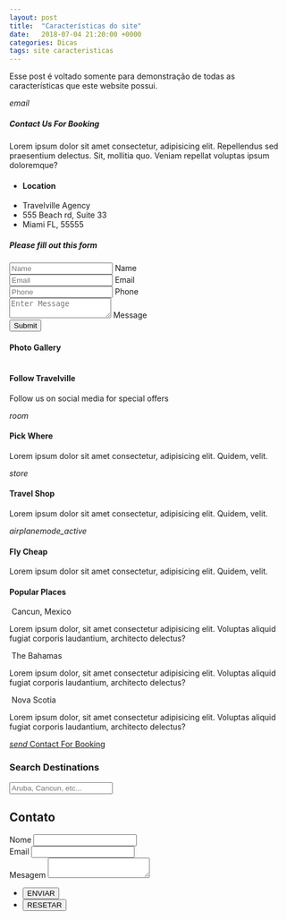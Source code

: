 ```yaml
---
layout: post
title:  "Características do site"
date:   2018-07-04 21:20:00 +0000
categories: Dicas
tags: site caracteristicas
---
```


Esse post é voltado somente para demonstração de todas as características que este website possui.

<link rel="stylesheet" href="https://use.fontawesome.com/releases/v5.1.0/css/all.css" integrity="sha384-lKuwvrZot6UHsBSfcMvOkWwlCMgc0TaWr+30HWe3a4ltaBwTZhyTEggF5tJv8tbt" crossorigin="anonymous">


<!-- Section: Contact -->
 <section id="contact" class="section section-contact scrollspy">
   <div class="container">
     <div class="row">
       <div class="col s12 m6">
         <div class="card-panel teal white-text center">
           <i class="material-icons medium">email</i>
           <h5>Contact Us For Booking</h5>
           <p>Lorem ipsum dolor sit amet consectetur, adipisicing elit. Repellendus sed praesentium delectus. Sit, mollitia
             quo. Veniam repellat voluptas ipsum doloremque?</p>
         </div>
         <ul class="collection with-header">
           <li class="collection-header">
             <h4>Location</h4>
           </li>
           <li class="collection-item">Travelville Agency</li>
           <li class="collection-item">555 Beach rd, Suite 33</li>
           <li class="collection-item">Miami FL, 55555</li>
         </ul>
       </div>
       <div class="col s12 m6">
         <div class="card-panel grey lighten-3">
           <h5>Please fill out this form</h5>
           <div class="input-field">
             <input type="text" placeholder="Name" id="name">
             <label for="name">Name</label>
           </div>
           <div class="input-field">
             <input type="email" placeholder="Email" id="email">
             <label for="email">Email</label>
           </div>
           <div class="input-field">
             <input type="text" placeholder="Phone" id="phone">
             <label for="phone">Phone</label>
           </div>
           <div class="input-field">
             <textarea class="materialize-textarea" placeholder="Enter Message" id="message"></textarea>
             <label for="message">Message</label>
           </div>
           <input type="submit" value="Submit" class="btn">
         </div>
       </div>
     </div>
   </div>
 </section>
 
 
<!-- Section: Gallery -->
<section id="gallery" class="section section-gallery scrollspy">
  <div class="container">
    <h4 class="center">
      <span class="teal-text">Photo </span> Gallery
    </h4>
    <div class="row">
      <div class="col s12 m3">
        <img class="materialboxed responsive-img" src="https://source.unsplash.com/1600x900/?beach" alt="">
      </div>
      <div class="col s12 m3">
        <img class="materialboxed responsive-img" src="https://source.unsplash.com/1600x900/?travel" alt="">
      </div>
      <div class="col s12 m3">
        <img class="materialboxed responsive-img" src="https://source.unsplash.com/1600x900/?nature" alt="">
      </div>
      <div class="col s12 m3">
        <img class="materialboxed responsive-img" src="https://source.unsplash.com/1600x900/?beach, travel" alt="">
      </div>
    </div>

   <div class="row">
     <div class="col s12 m3">
       <img class="materialboxed responsive-img" src="https://source.unsplash.com/1600x900/?beaches" alt="">
     </div>
     <div class="col s12 m3">
       <img class="materialboxed responsive-img" src="https://source.unsplash.com/1600x900/?traveling" alt="">
     </div>
     <div class="col s12 m3">
       <img class="materialboxed responsive-img" src="https://source.unsplash.com/1600x900/?bridge" alt="">
     </div>
     <div class="col s12 m3">
       <img class="materialboxed responsive-img" src="https://source.unsplash.com/1600x900/?boat, travel" alt="">
     </div>
   </div>

   <div class="row">
     <div class="col s12 m3">
       <img class="materialboxed responsive-img" src="https://source.unsplash.com/1600x900/?water" alt="">
     </div>
     <div class="col s12 m3">
       <img class="materialboxed responsive-img" src="https://source.unsplash.com/1600x900/?building" alt="">
     </div>
     <div class="col s12 m3">
       <img class="materialboxed responsive-img" src="https://source.unsplash.com/1600x900/?trees" alt="">
     </div>
     <div class="col s12 m3">
       <img class="materialboxed responsive-img" src="https://source.unsplash.com/1600x900/?cruise" alt="">
     </div>
   </div>
  </div>
</section>


<!-- Section: Follow -->
<section class="section section-follow teal darken-2 white-text center">
  <div class="container">
    <div class="row">
      <div class="col s12">
        <h4>Follow Travelville</h4>
        <p>Follow us on social media for special offers</p>
        <a href="https://facebook.com" target="_blank" class="white-text">
          <i class="fab fa-facebook fa-4x"></i>
        </a>
        <a href="https://twitter.com" target="_blank" class="white-text">
          <i class="fab fa-twitter fa-4x"></i>
        </a>
        <a href="https://linkedin.com" target="_blank" class="white-text">
          <i class="fab fa-linkedin fa-4x"></i>
        </a>
        <a href="https://googleplus.com" target="_blank" class="white-text">
          <i class="fab fa-google-plus fa-4x"></i>
        </a>
        <a href="https://pinterest.com" target="_blank" class="white-text">
          <i class="fab fa-pinterest fa-4x"></i>
        </a>
      </div>
    </div>
  </div>
</section>


<!-- Section: Icon Boxes -->
<section class="section section-icons grey lighten-4 center">
  <div class="container">
    <div class="row">
      <div class="col s12 m4">
        <div class="card-panel">
          <i class="material-icons large teal-text">room</i>
          <h4>Pick Where</h4>
          <p>Lorem ipsum dolor sit amet consectetur, adipisicing elit. Quidem, velit.</p>
        </div>
      </div>
      <div class="col s12 m4">
        <div class="card-panel">
          <i class="material-icons large teal-text">store</i>
          <h4>Travel Shop</h4>
          <p>Lorem ipsum dolor sit amet consectetur, adipisicing elit. Quidem, velit.</p>
        </div>
      </div>
      <div class="col s12 m4">
        <div class="card-panel">
          <i class="material-icons large teal-text">airplanemode_active</i>
          <h4>Fly Cheap</h4>
          <p>Lorem ipsum dolor sit amet consectetur, adipisicing elit. Quidem, velit.</p>
        </div>
      </div>
    </div>
  </div>
</section>


<!-- Section: Popular -->
<section id="popular" class="section section-popular scrollspy">
  <div class="container">
    <div class="row">
      <h4 class="center">
        <span class="teal-text">Popular</span> Places</h4>
      <div class="col s12 m4">
        <div class="card">
          <div class="card-image">
            <img src="https://image.ibb.co/hbEMux/resort1.jpg" alt="">
            <span class="card-title">Cancun, Mexico</span>
          </div>
          <div class="card-content">
            <p>Lorem ipsum dolor, sit amet consectetur adipisicing elit. Voluptas aliquid fugiat corporis laudantium, architecto
              delectus?
            </p>
          </div>
        </div>
      </div>
      <div class="col s12 m4">
        <div class="card">
          <div class="card-image">
            <img src="https://image.ibb.co/mn1egc/resort2.jpg" alt="">
            <span class="card-title">The Bahamas</span>
          </div>
          <div class="card-content">
            <p>Lorem ipsum dolor, sit amet consectetur adipisicing elit. Voluptas aliquid fugiat corporis laudantium, architecto
              delectus?
            </p>
          </div>
        </div>
      </div>
      <div class="col s12 m4">
        <div class="card">
          <div class="card-image">
            <img src="https://image.ibb.co/mbCVnH/resort3.jpg" alt="">
            <span class="card-title">Nova Scotia</span>
          </div>
          <div class="card-content">
            <p>Lorem ipsum dolor, sit amet consectetur adipisicing elit. Voluptas aliquid fugiat corporis laudantium, architecto
              delectus?
            </p>
          </div>
        </div>
      </div>
    </div>
    <div class="row">
      <div class="col s12 center">
        <a href="#contact" class="btn btn-large grey darken-3">
          <i class="material-icons left">send</i> Contact For Booking
        </a>
      </div>
    </div>
  </div>
</section>


<!-- Section: Search -->
<section id="search" class="section section-search teal darken-1 white-text center scrollspy">
  <div class="container">
    <div class="row">
      <div class="col s12">
        <h3>Search Destinations</h3>
        <div class="input-field">
          <input class="white grey-text autocomplete" placeholder="Aruba, Cancun, etc..." type="text" id="autocomplete-input">
        </div>
      </div>
    </div>
  </div>
</section>




<!-- Contact -->
<article id="contact">
    <h2 class="major">Contato</h2>
    <form method="post" action="https://formspree.io/pc.gam3rs.tuto@gmail.com">
        <div class="field half first">
            <label for="name">Nome</label>
            <input type="text" name="name" id="name" />
        </div>
        <div class="field half">
            <label for="email">Email</label>
            <input type="text" name="email" id="email" />
        </div>
        <div class="field">
            <label for="message">Mesagem</label>
            <textarea class="materialize-textarea" name="Digite sua mensagem!" id="message"></textarea>
        </div>
        <ul class="actions">
            <li>
                <input type="submit" value="ENVIAR" class="btn" />
            </li>
            <li>
                <input type="reset" value="RESETAR" class="btn">
            </li>
        </ul>
    </form>
